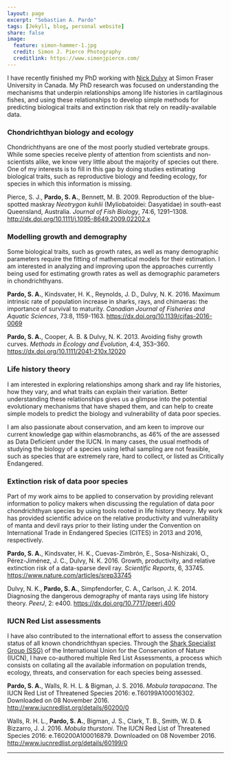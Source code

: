 ```yaml
---
layout: page
excerpt: "Sebastian A. Pardo"
tags: [Jekyll, blog, personal website]
share: false
image:
  feature: simon-hammer-1.jpg
  credit: Simon J. Pierce Photography
  creditlink: https://www.simonjpierce.com/
---
```


I have recently finished my PhD working with [Nick Dulvy](http://www.dulvy.com) at Simon Fraser University in Canada. 
My PhD research was focused on understanding the mechanisms that underpin relationships among life histories in cartilaginous fishes, and  using these relationships to develop simple methods for predicting biological traits and extinction risk that rely on readily-available data.


### Chondrichthyan biology and ecology

Chondrichthyans are one of the most poorly studied vertebrate groups. While some species receive plenty of attention from scientists and non-scientists alike, we know very little about the majority of species out there. One of my interests is to fill in this gap by doing studies estimating biological traits, such as reproductive biology and feeding ecology, for species in which this information is missing.

Pierce, S. J., **Pardo, S. A.**, Bennett, M. B. 2009. Reproduction of the blue-spotted maskray *Neotrygon kuhlii* (Myliobatoidei: Dasyatidae) in south-east Queensland, Australia. *Journal of Fish Biology*, 74:6, 1291–1308. <http://dx.doi.org/10.1111/j.1095-8649.2009.02202.x>


### Modelling growth and demography 

Some biological traits, such as growth rates, as well as many demographic parameters require the fitting of mathematical models for their estimation. I am interested in analyzing and improving upon the approaches currently being used for estimating growth rates as well as demographic parameters in chondrichthyans. 

**Pardo, S. A.**, Kindsvater, H. K., Reynolds, J. D., Dulvy, N. K. 2016. Maximum intrinsic rate of population increase in sharks, rays, and chimaeras: the importance of survival to maturity. *Canadian Journal of Fisheries and Aquatic Sciences*, 73:8, 1159-1163. <https://dx.doi.org/10.1139/cjfas-2016-0069>

**Pardo, S. A.**, Cooper, A. B. & Dulvy, N. K. 2013. Avoiding fishy growth curves. *Methods in Ecology and Evolution*, 4:4, 353–360. <https://dx.doi.org/10.1111/2041-210x.12020> 

### Life history theory  

I am interested in exploring relationships among shark and ray life histories, how they vary, and what traits can explain their variation. Better understanding these relationships gives us a glimpse into the potential evolutionary mechanisms that have shaped them, and can help to create simple models to predict the biology and vulnerability of data poor species.

I am also passionate about conservation, and am keen to improve our current knowledge gap within elasmobranchs, as 46% of the are assessed as Data Deficient under the IUCN. In many cases, the usual methods of studying the biology of a species using lethal sampling are not feasible, such as species that are extremely rare, hard to collect, or listed as Critically Endangered.

### Extinction risk of data poor species

Part of my work aims to be applied to conservation by providing relevant information to policy makers when discussing the regulation of data poor chondrichthyan species by using tools rooted in life history theory. My work has provided scientific advice on the relative productivity and vulnerability of manta and devil rays prior to their listing under the Convention on International Trade in Endangered Species (CITES) in 2013 and 2016, respectively. 

**Pardo, S. A.**, Kindsvater, H. K., Cuevas-Zimbrón, E., Sosa-Nishizaki, O., Pérez-Jiménez, J. C., Dulvy, N. K. 2016. Growth, productivity, and relative extinction risk of a data-sparse devil ray. *Scientific Reports*, 6, 33745. <https://www.nature.com/articles/srep33745>

Dulvy, N. K., **Pardo, S. A.**, Simpfendorfer, C. A., Carlson, J. K. 2014. Diagnosing the dangerous demography of manta rays using life history theory. *PeerJ*, 2: e400. <https://dx.doi.org/10.7717/peerj.400>

### IUCN Red List assessments

I have also contributed to the international effort to assess the conservation status of all known chondrichthyan species. Through the [Shark Specialist Group (SSG)](http://www.iucnssg.org/) of the International Union for the Conservation of Nature (IUCN), I have co-authored multiple Red List Assessments, a process which consists on collating all the available information on population trends, ecology, threats, and conservation for each species being assessed.

**Pardo, S. A.**, Walls, R. H. L. & Bigman, J. S. 2016. *Mobula tarapacana*. The IUCN Red List of Threatened Species 2016: e.T60199A100016302. Downloaded on 08 November 2016. <http://www.iucnredlist.org/details/60200/0>

Walls, R. H. L., **Pardo, S. A.**, Bigman, J. S., Clark, T. B., Smith, W. D. & Bizzarro, J. J. 2016. *Mobula thurstoni*. The IUCN Red List of Threatened Species 2016: e.T60200A100016879. Downloaded on 08 November 2016. <http://www.iucnredlist.org/details/60199/0>

----


